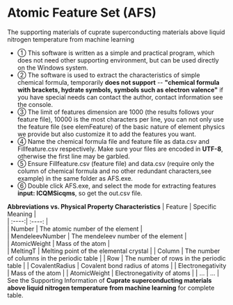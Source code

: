 # Atomic Feature Set (AFS)  
The supporting materials of cuprate superconducting materials above liquid nitrogen temperature from machine learning  
- ① This software is written as a simple and practical program, which does not need other supporting environment, but can be used directly on the Windows system.  
- ② The software is used to extract the characteristics of simple chemical formula, temporarily **does not support** -- **"chemical formula with brackets, hydrate symbols, symbols such as electron valence"** if you have special needs can contact the author, contact information see the console.  
- ③ The limit of features dimension are 1000 (the results follows your feature file), 10000 is the most characters per line, you can not only use the feature file (see elemFeature) of the basic nature of element physics we provide but also customize it to add the features you want.  
- ④ Name the chemical formula file and feature file as data.csv and Fillfeature.csv respectively. Make sure your files are encoded in **UTF-8**, otherwise the first line may be garbled.  
- ⑤ Ensure Fillfeature.csv (feature file) and data.csv (require only the column of chemical formula and no other redundant characters,see example) in the same folder as AFS.exe.   
- ⑥ Double click AFS.exe, and select the mode for extracting features **input: ICQMSicqms**, so get the out.csv file.  

**Abbreviations vs. Physical Property Characteristics**
| Feature | Specific Meaning |   
| :----:| :----: |  
| Number | The atomic number of the element |  
| MendeleevNumber | The mendeleev number of the element |  
| AtomicWeight | Mass of the atom |  
| MeltingT  | Melting point of the elemental crystal | 
| Column | The number of columns in the periodic table | 
| Row | The number of rows in the periodic table | 
| CovalentRadius | Covalent bond radius of atoms | 
| Electronegativity | Mass of the atom | 
| AtomicWeight | Electronegativity of atoms | 
| ... | ... | 
See the Supporting Information of **Cuprate superconducting materials above liquid nitrogen temperature from machine learning** for complete table.

